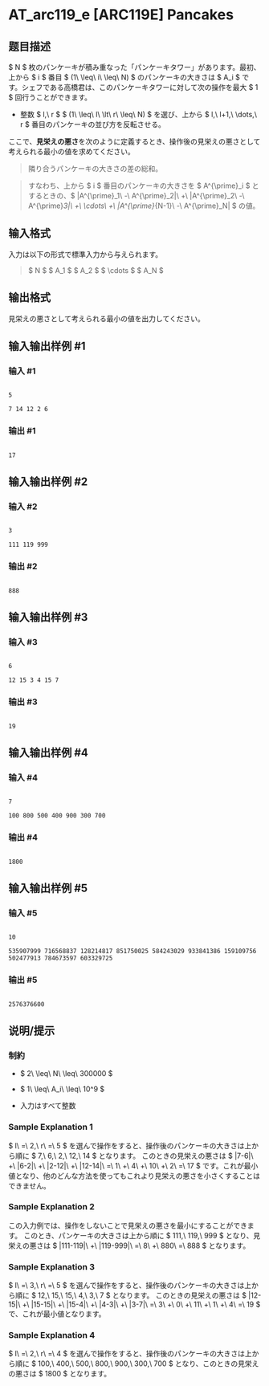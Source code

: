 # AT_arc119_e [ARC119E] Pancakes

## 题目描述

[problemUrl]: https://atcoder.jp/contests/arc119/tasks/arc119_e

$ N $ 枚のパンケーキが積み重なった「パンケーキタワー」があります。最初、上から $ i $ 番目 $ (1\ \leq\ i\ \leq\ N) $ のパンケーキの大きさは $ A_i $ です。シェフである高橋君は、このパンケーキタワーに対して次の操作を最大 $ 1 $ 回行うことができます。

- 整数 $ l,\ r $ $ (1\ \leq\ l\ \lt\ r\ \leq\ N) $ を選び、上から $ l,\ l+1,\ \dots,\ r $ 番目のパンケーキの並び方を反転させる。

ここで、**見栄えの悪さ**を次のように定義するとき、操作後の見栄えの悪さとして考えられる最小の値を求めてください。

> 隣り合うパンケーキの大きさの差の総和。  
>  すなわち、上から $ i $ 番目のパンケーキの大きさを $ A^{\prime}_i $ とするときの、$ |A^{\prime}_1\ -\ A^{\prime}_2|\ +\ |A^{\prime}_2\ -\ A^{\prime}_3|\ +\ \cdots\ +\ |A^{\prime}_{N-1}\ -\ A^{\prime}_N| $ の値。

## 输入格式

入力は以下の形式で標準入力から与えられます。

> $ N $ $ A_1 $ $ A_2 $ $ \cdots $ $ A_N $

## 输出格式

見栄えの悪さとして考えられる最小の値を出力してください。

## 输入输出样例 #1

### 输入 #1

```
5
7 14 12 2 6
```

### 输出 #1

```
17
```

## 输入输出样例 #2

### 输入 #2

```
3
111 119 999
```

### 输出 #2

```
888
```

## 输入输出样例 #3

### 输入 #3

```
6
12 15 3 4 15 7
```

### 输出 #3

```
19
```

## 输入输出样例 #4

### 输入 #4

```
7
100 800 500 400 900 300 700
```

### 输出 #4

```
1800
```

## 输入输出样例 #5

### 输入 #5

```
10
535907999 716568837 128214817 851750025 584243029 933841386 159109756 502477913 784673597 603329725
```

### 输出 #5

```
2576376600
```

## 说明/提示

### 制約

- $ 2\ \leq\ N\ \leq\ 300000 $
- $ 1\ \leq\ A_i\ \leq\ 10^9 $
- 入力はすべて整数

### Sample Explanation 1

$ l\ =\ 2,\ r\ =\ 5 $ を選んで操作をすると、操作後のパンケーキの大きさは上から順に $ 7,\ 6,\ 2,\ 12,\ 14 $ となります。 このときの見栄えの悪さは $ |7-6|\ +\ |6-2|\ +\ |2-12|\ +\ |12-14|\ =\ 1\ +\ 4\ +\ 10\ +\ 2\ =\ 17 $ です。これが最小値となり、他のどんな方法を使ってもこれより見栄えの悪さを小さくすることはできません。

### Sample Explanation 2

この入力例では、操作をしないことで見栄えの悪さを最小にすることができます。 このとき、パンケーキの大きさは上から順に $ 111,\ 119,\ 999 $ となり、見栄えの悪さは $ |111-119|\ +\ |119-999|\ =\ 8\ +\ 880\ =\ 888 $ となります。

### Sample Explanation 3

$ l\ =\ 3,\ r\ =\ 5 $ を選んで操作をすると、操作後のパンケーキの大きさは上から順に $ 12,\ 15,\ 15,\ 4,\ 3,\ 7 $ となります。 このときの見栄えの悪さは $ |12-15|\ +\ |15-15|\ +\ |15-4|\ +\ |4-3|\ +\ |3-7|\ =\ 3\ +\ 0\ +\ 11\ +\ 1\ +\ 4\ =\ 19 $ で、これが最小値となります。

### Sample Explanation 4

$ l\ =\ 2,\ r\ =\ 4 $ を選んで操作をすると、操作後のパンケーキの大きさは上から順に $ 100,\ 400,\ 500,\ 800,\ 900,\ 300,\ 700 $ となり、このときの見栄えの悪さは $ 1800 $ となります。